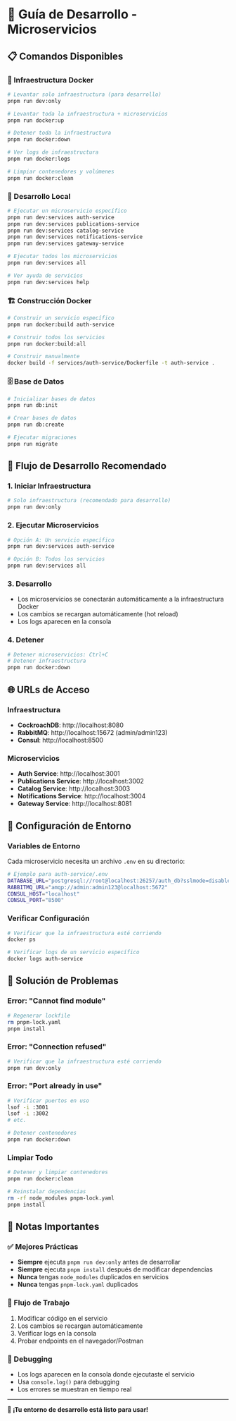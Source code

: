 # 🚀 Guía de Desarrollo - Microservicios

## 📋 Comandos Disponibles

### 🐳 Infraestructura Docker

```bash
# Levantar solo infraestructura (para desarrollo)
pnpm run dev:only

# Levantar toda la infraestructura + microservicios
pnpm run docker:up

# Detener toda la infraestructura
pnpm run docker:down

# Ver logs de infraestructura
pnpm run docker:logs

# Limpiar contenedores y volúmenes
pnpm run docker:clean
```

### 🔧 Desarrollo Local

```bash
# Ejecutar un microservicio específico
pnpm run dev:services auth-service
pnpm run dev:services publications-service
pnpm run dev:services catalog-service
pnpm run dev:services notifications-service
pnpm run dev:services gateway-service

# Ejecutar todos los microservicios
pnpm run dev:services all

# Ver ayuda de servicios
pnpm run dev:services help
```

### 🏗️ Construcción Docker

```bash
# Construir un servicio específico
pnpm run docker:build auth-service

# Construir todos los servicios
pnpm run docker:build:all

# Construir manualmente
docker build -f services/auth-service/Dockerfile -t auth-service .
```

### 🗄️ Base de Datos

```bash
# Inicializar bases de datos
pnpm run db:init

# Crear bases de datos
pnpm run db:create

# Ejecutar migraciones
pnpm run migrate
```

## 🎯 Flujo de Desarrollo Recomendado

### 1. **Iniciar Infraestructura**
```bash
# Solo infraestructura (recomendado para desarrollo)
pnpm run dev:only
```

### 2. **Ejecutar Microservicios**
```bash
# Opción A: Un servicio específico
pnpm run dev:services auth-service

# Opción B: Todos los servicios
pnpm run dev:services all
```

### 3. **Desarrollo**
- Los microservicios se conectarán automáticamente a la infraestructura Docker
- Los cambios se recargan automáticamente (hot reload)
- Los logs aparecen en la consola

### 4. **Detener**
```bash
# Detener microservicios: Ctrl+C
# Detener infraestructura
pnpm run docker:down
```

## 🌐 URLs de Acceso

### Infraestructura
- **CockroachDB**: http://localhost:8080
- **RabbitMQ**: http://localhost:15672 (admin/admin123)
- **Consul**: http://localhost:8500

### Microservicios
- **Auth Service**: http://localhost:3001
- **Publications Service**: http://localhost:3002
- **Catalog Service**: http://localhost:3003
- **Notifications Service**: http://localhost:3004
- **Gateway Service**: http://localhost:8081

## 🔧 Configuración de Entorno

### Variables de Entorno
Cada microservicio necesita un archivo `.env` en su directorio:

```bash
# Ejemplo para auth-service/.env
DATABASE_URL="postgresql://root@localhost:26257/auth_db?sslmode=disable"
RABBITMQ_URL="amqp://admin:admin123@localhost:5672"
CONSUL_HOST="localhost"
CONSUL_PORT="8500"
```

### Verificar Configuración
```bash
# Verificar que la infraestructura esté corriendo
docker ps

# Verificar logs de un servicio específico
docker logs auth-service
```

## 🚨 Solución de Problemas

### Error: "Cannot find module"
```bash
# Regenerar lockfile
rm pnpm-lock.yaml
pnpm install
```

### Error: "Connection refused"
```bash
# Verificar que la infraestructura esté corriendo
pnpm run dev:only
```

### Error: "Port already in use"
```bash
# Verificar puertos en uso
lsof -i :3001
lsof -i :3002
# etc.

# Detener contenedores
pnpm run docker:down
```

### Limpiar Todo
```bash
# Detener y limpiar contenedores
pnpm run docker:clean

# Reinstalar dependencias
rm -rf node_modules pnpm-lock.yaml
pnpm install
```

## 📝 Notas Importantes

### ✅ Mejores Prácticas
- **Siempre** ejecuta `pnpm run dev:only` antes de desarrollar
- **Siempre** ejecuta `pnpm install` después de modificar dependencias
- **Nunca** tengas `node_modules` duplicados en servicios
- **Nunca** tengas `pnpm-lock.yaml` duplicados

### 🔄 Flujo de Trabajo
1. Modificar código en el servicio
2. Los cambios se recargan automáticamente
3. Verificar logs en la consola
4. Probar endpoints en el navegador/Postman

### 🐛 Debugging
- Los logs aparecen en la consola donde ejecutaste el servicio
- Usa `console.log()` para debugging
- Los errores se muestran en tiempo real

---

**🎉 ¡Tu entorno de desarrollo está listo para usar!**

